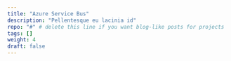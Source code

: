 ```yaml
---
title: "Azure Service Bus"
description: "Pellentesque eu lacinia id"
repo: "#" # delete this line if you want blog-like posts for projects
tags: []
weight: 4
draft: false
---
```


